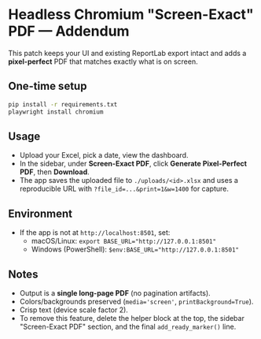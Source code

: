 # Headless Chromium "Screen-Exact" PDF — Addendum

This patch keeps your UI and existing ReportLab export intact and adds a **pixel-perfect** PDF that matches exactly what is on screen.

## One-time setup
```bash
pip install -r requirements.txt
playwright install chromium
```

## Usage
- Upload your Excel, pick a date, view the dashboard.
- In the sidebar, under **Screen-Exact PDF**, click **Generate Pixel-Perfect PDF**, then **Download**.
- The app saves the uploaded file to `./uploads/<id>.xlsx` and uses a reproducible URL with `?file_id=...&print=1&w=1400` for capture.

## Environment
- If the app is not at `http://localhost:8501`, set:
  - macOS/Linux: `export BASE_URL="http://127.0.0.1:8501"`
  - Windows (PowerShell): `$env:BASE_URL="http://127.0.0.1:8501"`

## Notes
- Output is a **single long-page PDF** (no pagination artifacts).
- Colors/backgrounds preserved (`media='screen'`, `printBackground=True`).
- Crisp text (device scale factor 2).
- To remove this feature, delete the helper block at the top, the sidebar "Screen-Exact PDF" section, and the final `add_ready_marker()` line.
